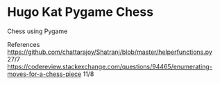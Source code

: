 # Hugo Kat Pygame Chess
 Chess using Pygame

 References
 https://github.com/chattarajoy/Shatranj/blob/master/helperfunctions.py 27/7
 https://codereview.stackexchange.com/questions/94465/enumerating-moves-for-a-chess-piece 11/8
